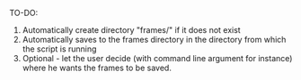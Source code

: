 TO-DO:
1) Automatically create directory "frames/" if it does not exist
2) Automatically saves to the frames directory in the directory from which 
   the script is running
3) Optional - let the user decide (with command line argument for instance)
   where he wants the frames to be saved.
